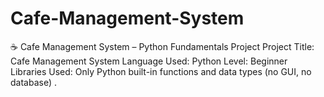 # Cafe-Management-System
☕ Cafe Management System – Python Fundamentals Project Project Title: Cafe Management System Language Used: Python Level: Beginner Libraries Used: Only Python built-in functions and data types (no GUI, no database) .
